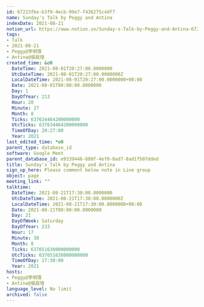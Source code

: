 ```yaml
---
id: 67223fbe-b3f9-4ecb-99e7-f436275c4df7
name: Sunday's Talk by Peggy and Antina
indexDate: 2021-08-21
notion_url: https://www.notion.so/Sunday-s-Talk-by-Peggy-and-Antina-67223fbeb3f94ecb99e7f436275c4df7
tags:
- Talk
- 2021-08-21
- Peggy@李明霈
- Antina@張庭瑄
created_time: &o0
  DateTime: 2021-08-01T20:27:00.0000000
  UtcDateTime: 2021-08-01T20:27:00.0000000Z
  LocalDateTime: 2021-08-01T20:27:00.0000000+00:00
  Date: 2021-08-01T00:00:00.0000000
  Day: 1
  DayOfYear: 213
  Hour: 20
  Minute: 27
  Month: 8
  Ticks: 637634464200000000
  UtcTicks: 637634464200000000
  TimeOfDay: 20:27:00
  Year: 2021
last_edited_time: *o0
parent_type: database_id
software: Google Meet
parent_database_id: e9339446-880f-4ef0-8ad7-8ad1f507dded
title: Sunday's Talk by Peggy and Antina
sign_up_here: Please comment below note in Line group
object: page
meeting_link: ""
talktime:
  DateTime: 2021-08-21T17:30:00.0000000
  UtcDateTime: 2021-08-21T17:30:00.0000000Z
  LocalDateTime: 2021-08-21T17:30:00.0000000+00:00
  Date: 2021-08-21T00:00:00.0000000
  Day: 21
  DayOfWeek: Saturday
  DayOfYear: 233
  Hour: 17
  Minute: 30
  Month: 8
  Ticks: 637651638000000000
  UtcTicks: 637651638000000000
  TimeOfDay: 17:30:00
  Year: 2021
hosts:
- Peggy@李明霈
- Antina@張庭瑄
language_level: No limit
archived: false
---
```







